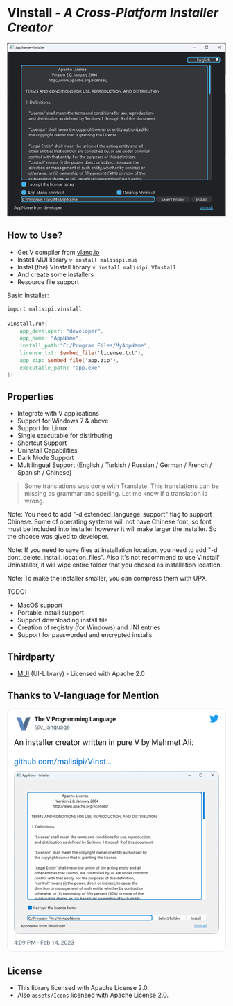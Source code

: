 # VInstall *- A Cross-Platform Installer Creator*

![VInstall](./assets/vinstall.png)

## How to Use?

* Get V compiler from [vlang.io](https://vlang.io/)
* Install MUI library `v install malisipi.mui`
* Instal (the) VInstall library `v install malisipi.VInstall`
* And create some installers
* Resource file support

Basic Installer:

```v
import malisipi.vinstall

vinstall.run(
    app_developer: "developer",
    app_name: "AppName",
    install_path:"C:/Program Files/MyAppName",
    license_txt: $embed_file('license.txt'),
    app_zip: $embed_file('app.zip'),
    executable_path: "app.exe"
)!
```

## Properties

* Integrate with V applications
* Support for Windows 7 & above
* Support for Linux
* Single executable for distirbuting
* Shortcut Support
* Uninstall Capabilities
* Dark Mode Support
* Multilingual Support (English / Turkish / Russian / German / French / Spanish / Chinese)

> Some translations was done with Translate. This translations can be missing as grammar and spelling. Let me know if a translation is wrong.

Note: You need to add "-d extended_language_support" flag to support Chinese. Some of operating systems will not have Chinese font, so font must be included into installer however it will make larger the installer. So the choose was gived to developer.

Note: If you need to save files at installation location, you need to add "-d dont_delete_install_location_files". Also it's not recommend to use VInstall' Uninstaller, it will wipe entire folder that you chosed as installation location.

Note: To make the installer smaller, you can compress them with UPX.

TODO:

* MacOS support
* Portable install support
* Support downloading install file
* Creation of registry (for Windows) and .INI entries
* Support for passworded and encrypted installs

## Thirdparty

* [MUI](https://github.com/malisipi/mui) (UI-Library) - Licensed with Apache 2.0

## Thanks to V-language for Mention

[![V-language](./assets/vlang_mention.png)](https://twitter.com/v_language/status/1625482422174228486)

## License

* This library licensed with Apache License 2.0.
* Also `assets/Icons` licensed with Apache License 2.0.

